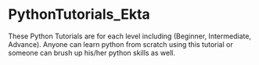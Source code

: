 # PythonTutorials_Ekta
These Python Tutorials are for each level including (Beginner, Intermediate, Advance). Anyone can learn python from scratch using this tutorial or someone can brush up his/her python skills as well.
